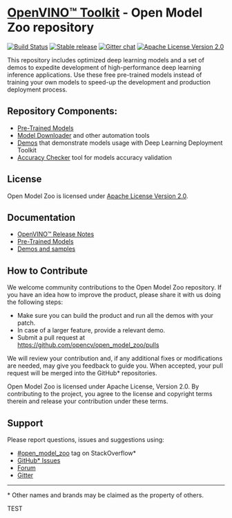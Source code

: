 # [OpenVINO™ Toolkit](https://01.org/openvinotoolkit) - Open Model Zoo repository
[![Build Status](http://134.191.240.124/buildStatus/icon?job=omz/2018/trigger)](http://134.191.240.124/job/omz/job/2018/job/trigger/)
[![Stable release](https://img.shields.io/badge/version-2018.R5-green.svg)](https://github.com/opencv/open_model_zoo/releases/tag/2018_R5)
[![Gitter chat](https://badges.gitter.im/gitterHQ/gitter.png)](https://gitter.im/open_model_zoo/community)
[![Apache License Version 2.0](https://img.shields.io/badge/license-Apache_2.0-green.svg)](LICENSE)

This repository includes optimized deep learning models and a set of demos to expedite development of high-performance deep learning inference applications. Use these free pre-trained models instead of training your own models to speed-up the development and production deployment process.

## Repository Components:
* [Pre-Trained Models](intel_models/index.md)
* [Model Downloader](tools/downloader/README.md) and other automation tools
* [Demos](demos/README.md) that demonstrate models usage with Deep Learning Deployment Toolkit
* [Accuracy Checker](tools/accuracy_checker/README.md) tool for models accuracy validation

## License
Open Model Zoo is licensed under [Apache License Version 2.0](LICENSE).

## Documentation
* [OpenVINO™ Release Notes](https://software.intel.com/en-us/articles/OpenVINO-RelNotes)
* [Pre-Trained Models](https://software.intel.com/en-us/openvino-toolkit/documentation/pretrained-models)
* [Demos and samples](https://software.intel.com/en-us/articles/OpenVINO-IE-Samples)

## How to Contribute
We welcome community contributions to the Open Model Zoo repository. If you have an idea how to improve the product, please share it with us doing the following steps:
* Make sure you can build the product and run all the demos with your patch.
* In case of a larger feature, provide a relevant demo.
* Submit a pull request at https://github.com/opencv/open_model_zoo/pulls

We will review your contribution and, if any additional fixes or modifications are needed, may give you feedback to guide you. When accepted, your pull request will be merged into the GitHub* repositories.

Open Model Zoo is licensed under Apache License, Version 2.0. By contributing to the project, you agree to the license and copyright terms therein and release your contribution under these terms.

## Support
Please report questions, issues and suggestions using:
* [\#open_model_zoo](https://stackoverflow.com/search?q=%23open_model_zoo) tag on StackOverflow*
* [GitHub* Issues](https://github.com/opencv/open_model_zoo/issues)
* [Forum](https://software.intel.com/en-us/forums/computer-vision)
* [Gitter](https://gitter.im/open_model_zoo/community)

---
\* Other names and brands may be claimed as the property of others.

TEST
